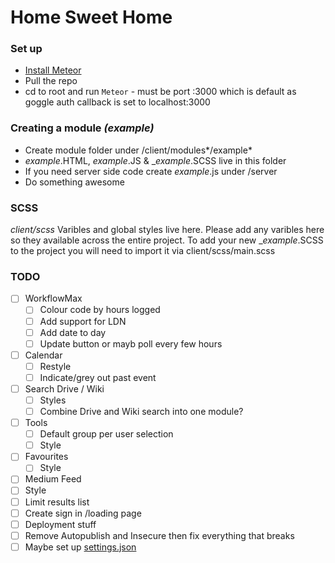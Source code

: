 # Home Sweet Home

### Set up
- [Install Meteor](https://www.meteor.com/install)
- Pull the repo
- cd to root and run `Meteor` - must be port :3000 which is default as goggle auth callback is set to localhost:3000



### Creating a module *(example)*
- Create module folder under /client/modules*/example*
- *example*.HTML, *example*.JS & _*example*.SCSS live in this folder
- If you need server side code create *example*.js under /server
- Do something awesome

### SCSS
*client/scss*
Varibles and global styles live here. Please add any varibles here so they available across the entire project.
To add your new _*example*.SCSS to the project you will need to import it via client/scss/main.scss

### TODO
- [ ] WorkflowMax
  - [ ] Colour code by hours logged
  - [ ] Add support for LDN
  - [ ] Add date to day
  - [ ] Update button or mayb poll every few hours
- [ ] Calendar
  - [ ] Restyle
  - [ ] Indicate/grey out past event
- [ ] Search Drive / Wiki
  - [ ] Styles
  - [ ] Combine Drive and Wiki search into one module?
- [ ] Tools
  - [ ] Default group per user selection
  - [ ] Style
- [ ] Favourites
  - [ ] Style
- [ ] Medium Feed
 - [ ] Style
 - [ ] Limit results list
- [ ] Create sign in /loading page
- [ ] Deployment stuff
 - [ ] Remove Autopublish and Insecure then fix everything that breaks
 - [ ] Maybe set up [settings.json](https://themeteorchef.com/snippets/making-use-of-settings-json/)
